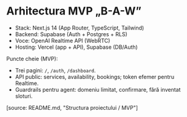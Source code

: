 # Arhitectura MVP „B-A-W”

- Stack: Next.js 14 (App Router, TypeScript, Tailwind)
- Backend: Supabase (Auth + Postgres + RLS)
- Voce: OpenAI Realtime API (WebRTC)
- Hosting: Vercel (app + API), Supabase (DB/Auth)

Puncte cheie (MVP):

- Trei pagini: `/`, `/auth`, `/dashboard`.
- API public: services, availability, bookings; token efemer pentru Realtime.
- Guardrails pentru agent: domeniu limitat, confirmare, fără inventat sloturi.

[source: README.md, "Structura proiectului / MVP"]
